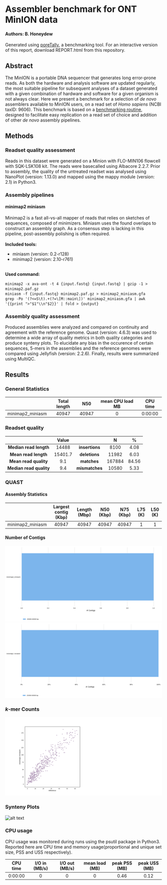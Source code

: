 # Assembler benchmark for ONT MinION data
#### Authors: B. Honeydew
Generated using [poreTally](https://github.com/cvdelannoy/poreTally), a benchmarking tool. For an interactive version of this report, download REPORT.html from this repository.

<h2>Abstract</h2>The MinION is a portable DNA sequencer that generates long error-prone reads. As both the hardware and analysis software are updated regularly, the most suitable pipeline for subsequent analyses of a dataset generated with a given combination of hardware and software for a given organism is not always clear. Here we present a benchmark for a selection of <i>de novo</i> assemblers available to MinION users, on a read set of <i>Homo sapiens</i> (NCBI taxID: 9606). This benchmark is based on a <a href=\>benchmarking routine</a>, designed to facilitate easy replication on a read set of choice and addition of other <i>de novo</i> assembly pipelines.<h2>Methods</h2><h3>Readset quality assessment</h3>Reads in this dataset were generated on a Minion with FLO-MIN106 flowcell with SQK-LSK108 kit. The reads were basecalled using Albacore 2.2.7. Prior to assembly, the quality of the untreated readset was analysed using NanoPlot (version: 1.13.0) and mapped using the mappy module (version: 2.1) in Python3.<h3>Assembly pipelines</h3><h4>minimap2 miniasm</h4>Minimap2 is a fast all-vs-all mapper of reads that relies on sketches of sequences, composed of minimizers. Miniasm uses the found overlaps to construct an assembly graph. As a consensus step is lacking in this pipeline, post-assembly polishing is often required.<br>&zwnj;<br>&zwnj;<b>Included tools:</b><ul><li>miniasm (version: 0.2-r128) </li><li>minimap2 (version: 2.10-r761) </li></ul><br>&zwnj;<b>Used command:</b><pre><code>minimap2 -x ava-ont -t 4 {input.fastq} {input.fastq} | gzip -1 > minimap2.paf.gz
miniasm -f {input.fastq} minimap2.paf.gz > minimap2_miniasm.gfa
grep -Po '(?<=S\t).+(?=\[M::main\])' minimap2_miniasm.gfa | awk '{{print ">"$1"\\n"$2}}' | fold > {output}
</code></pre><h3>Assembly quality assessment</h3>Produced assemblies were analyzed and compared on continuity and agreement with the reference genome. Quast (version: 4.6.3) was used to determine a wide array of quality metrics in both quality categories and produce synteny plots. To elucidate any bias in the occurence of certain sequences, 5-mers in the assemblies and the reference genomes were compared using Jellyfish (version: 2.2.6). Finally, results were summarized using MultiQC.<h2>Results</h2><h3>General Statistics</h3><table>
<thead>
<tr><th style="text-align: center;">                </th><th style="text-align: center;"> Total length </th><th style="text-align: center;"> N50 </th><th style="text-align: center;"> mean CPU load MB </th><th style="text-align: center;"> CPU time </th></tr>
</thead>
<tbody>
<tr><td style="text-align: center;">minimap2_miniasm</td><td style="text-align: center;">    40947     </td><td style="text-align: center;">40947</td><td style="text-align: center;">        0         </td><td style="text-align: center;"> 0:00:00  </td></tr>
</tbody>
</table><h3>Readset quality</h3>
<table>
<thead>
<tr><th style="text-align: center;">                          </th><th style="text-align: center;"> Value </th><th style="text-align: center;">                 </th><th style="text-align: center;">  N   </th><th style="text-align: center;">  %  </th></tr>
</thead>
<tbody>
<tr><td style="text-align: center;"><b>Median read length</b> </td><td style="text-align: center;"> 14488 </td><td style="text-align: center;"><b>insertions</b></td><td style="text-align: center;"> 8100 </td><td style="text-align: center;">4.08 </td></tr>
<tr><td style="text-align: center;"> <b>Mean read length</b>  </td><td style="text-align: center;">15401.7</td><td style="text-align: center;"><b>deletions</b> </td><td style="text-align: center;">11982 </td><td style="text-align: center;">6.03 </td></tr>
<tr><td style="text-align: center;"> <b>Mean read quality</b> </td><td style="text-align: center;">  9.1  </td><td style="text-align: center;"> <b>matches</b>  </td><td style="text-align: center;">167884</td><td style="text-align: center;">84.56</td></tr>
<tr><td style="text-align: center;"><b>Median read quality</b></td><td style="text-align: center;">  9.4  </td><td style="text-align: center;"><b>mismatches</b></td><td style="text-align: center;">10580 </td><td style="text-align: center;">5.33 </td></tr>
</tbody>
</table><h3>QUAST</h3><h4>Assembly Statistics</h4><table>
<thead>
<tr><th style="text-align: center;">                </th><th style="text-align: center;"> Largest contig (Kbp) </th><th style="text-align: center;"> Length (Mbp) </th><th style="text-align: center;"> N50 (Kbp) </th><th style="text-align: center;"> N75 (Kbp) </th><th style="text-align: center;"> L75 (K) </th><th style="text-align: center;"> L50 (K) </th></tr>
</thead>
<tbody>
<tr><td style="text-align: center;">minimap2_miniasm</td><td style="text-align: center;">        40947         </td><td style="text-align: center;">    40947     </td><td style="text-align: center;">   40947   </td><td style="text-align: center;">   40947   </td><td style="text-align: center;">    1    </td><td style="text-align: center;">    1    </td></tr>
</tbody>
</table><h4>Number of Contigs</h4>

![alt text](multiqc_report/multiqc_plots/png/mqc_quast_num_contigs_1.png "contig numbers")![alt text](multiqc_report/multiqc_plots/png/mqc_quast_num_contigs_1_pc.png "contig percentages")<h3> <i>k</i>-mer Counts</h3>

![alt text](multiqc_report/multiqc_plots/png/mqc_jellyfish_kmer_scatterplot.png "kmer plots")<h3> Synteny Plots</h3>

![alt text](multiqc_report/multiqc_plots/png/mqc_mummerplot.png "synteny plots")<h3>CPU usage</h3>

CPU usage was monitored during runs using the psutil package in Python3. Reported here are CPU time and memory usage(proportional and unique set size, PSS and USS respectively).<table>
<thead>
<tr><th style="text-align: center;"> CPU time </th><th style="text-align: center;"> I/O in (MB/s) </th><th style="text-align: center;"> I/O out (MB/s) </th><th style="text-align: center;"> mean load (MB) </th><th style="text-align: center;"> peak PSS (MB) </th><th style="text-align: center;"> peak USS (MB) </th></tr>
</thead>
<tbody>
<tr><td style="text-align: center;"> 0:00:00  </td><td style="text-align: center;">       0       </td><td style="text-align: center;">       0        </td><td style="text-align: center;">       0        </td><td style="text-align: center;">     0.46      </td><td style="text-align: center;">     0.12      </td></tr>
</tbody>
</table>